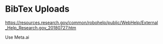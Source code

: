 # BibTex Uploads

https://resources.research.gov/common/robohelp/public/WebHelp/External_Help_Research.gov_20180727.htm

Use Meta.ai